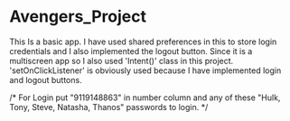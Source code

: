 # Avengers_Project
This Is a basic app. 
I have used shared preferences in this to store login credentials and I also implemented the logout button. 
Since it is a multiscreen app so I also used 'Intent()' class in this project. 
'setOnClickListener' is obviously used because I have implemented login and logout buttons. 

/* For Login put "9119148863" in number column and any of these "Hulk, Tony, Steve, Natasha, Thanos" passwords to login. */
